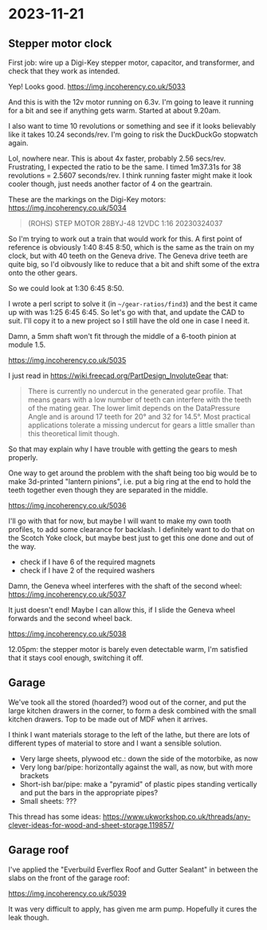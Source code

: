 # 2023-11-21

## Stepper motor clock

First job: wire up a Digi-Key stepper motor, capacitor, and transformer, and check that they work as intended.

Yep! Looks good. https://img.incoherency.co.uk/5033

And this is with the 12v motor running on 6.3v. I'm going to leave it running for a bit and see if anything gets warm. Started
at about 9.20am.

I also want to time 10 revolutions or something and see if it looks believably like it takes 10.24 seconds/rev. I'm
going to risk the DuckDuckGo stopwatch again.

Lol, nowhere near. This is about 4x faster, probably 2.56 secs/rev. Frustrating, I expected the ratio to be the same. I timed
1m37.31s for 38 revolutions = 2.5607 seconds/rev. I think running faster might make it look cooler though, just
needs another factor of 4 on the geartrain.

These are the markings on the Digi-Key motors: https://img.incoherency.co.uk/5034

> (ROHS)
> STEP MOTOR
> 28BYJ-48
> 12VDC 1:16
> 20230324037

So I'm trying to work out a train that would work for this. A first point of reference is obviously 1:40 8:45 8:50, which
is the same as the train on my clock, but with 40 teeth on the Geneva drive. The Geneva drive teeth are quite big, so
I'd oibvously like to reduce that a bit and shift some of the extra onto the other gears.

So we could look at 1:30 6:45 8:50.

I wrote a perl script to solve it (in `~/gear-ratios/find3`) and the best it came up with was 1:25 6:45 6:45. So let's
go with that, and update the CAD to suit. I'll copy it to a new project so I still have the old one in case I need it.

Damn, a 5mm shaft won't fit through the middle of a 6-tooth pinion at module 1.5.

https://img.incoherency.co.uk/5035

I just read in https://wiki.freecad.org/PartDesign_InvoluteGear that:

> There is currently no undercut in the generated gear profile. That means gears with a low number of teeth can interfere with the teeth of the mating gear. The lower limit depends on the DataPressure Angle and is around 17 teeth for 20° and 32 for 14.5°. Most practical applications tolerate a missing undercut for gears a little smaller than this theoretical limit though.

So that may explain why I have trouble with getting the gears to mesh properly.

One way to get around the problem with the shaft being too big would be to make 3d-printed "lantern pinions", i.e. put a big
ring at the end to hold the teeth together even though they are separated in the middle.

https://img.incoherency.co.uk/5036

I'll go with that for now, but maybe I will want to make my own tooth profiles, to add some clearance for backlash.
I definitely want to do that on the Scotch Yoke clock, but maybe best just to get this one done and out of the way.

 * check if I have 6 of the required magnets
 * check if I have 2 of the required washers

Damn, the Geneva wheel interferes with the shaft of the second wheel: https://img.incoherency.co.uk/5037

It just doesn't end! Maybe I can allow this, if I slide the Geneva wheel forwards and the second wheel back.

https://img.incoherency.co.uk/5038

12.05pm: the stepper motor is barely even detectable warm, I'm satisfied that it stays cool enough, switching it off.

## Garage

We've took all the stored (hoarded?) wood out of the corner, and put the large kitchen drawers in the corner, to form
a desk combined with the small kitchen drawers. Top to be made out of MDF when it arrives.

I think I want materials storage to the left of the lathe, but there are lots of different types of material to store
and I want a sensible solution.

 * Very large sheets, plywood etc.: down the side of the motorbike, as now
 * Very long bar/pipe: horizontally against the wall, as now, but with more brackets
 * Short-ish bar/pipe: make a "pyramid" of plastic pipes standing vertically and put the bars in the appropriate pipes?
 * Small sheets: ???

This thread has some ideas: https://www.ukworkshop.co.uk/threads/any-clever-ideas-for-wood-and-sheet-storage.119857/

## Garage roof

I've applied the "Everbuild Everflex Roof and Gutter Sealant" in between the slabs on the front of the garage roof:

https://img.incoherency.co.uk/5039

It was very difficult to apply, has given me arm pump. Hopefully it cures the leak though.
